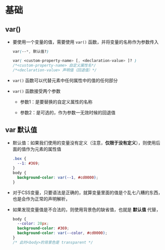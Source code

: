 # 基础

## var()

+ 要使用一个变量的值，需要使用 `var()` 函数，并将变量的名称作为参数传入

  ```css
  var(--*, 默认值?)
  ```

  ```css
  var( <custom-property-name> [, <declaration-value> ]? )
  /*<custom-property-name> 自定义属性名*/
  /*<declaration-value> 声明值（回退值）*/
  ```

+ `var()` 函数可以代替元素中任何属性中的值的任何部分

+ `var()` 函数接受两个参数

  + 参数1：是要替换的自定义属性的名称

  + 参数2：是可选的，作为参数一无效时候的回退值

## var 默认值

+ 默认值：如果我们使用的变量没有定义（注意，**仅限于没有定义**），则使用后面的值作为元素的属性值

  ```css
  .box {
    --1: #369;
  }
  body {
    background-color: var(--1, #cd0000);
  }
  ```

+ 对于CSS变量，只要语法是正确的，就算变量里面的值是个乱七八糟的东西，也是会作为正常的声明解析，

+ 如果发现变量值是不合法的，则使用背景色的缺省值，也就是 **默认值** 代替，

  ```css
  body {
    --color: 20px;
    background-color: #369;
    background-color: var(--color, #cd0000);
  }
  /* 此时<body>的背景色是 transparent */
  ```
